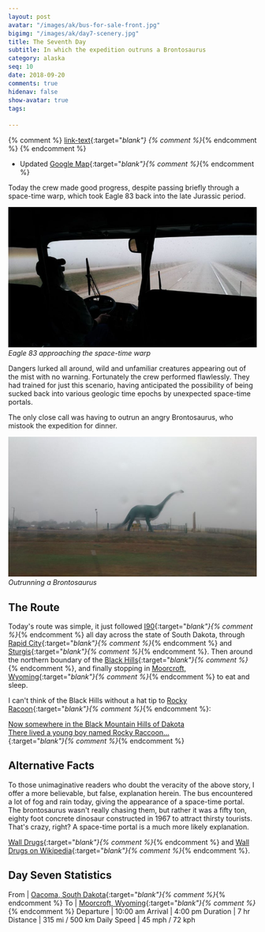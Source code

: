 ```yaml
---
layout: post
avatar: "/images/ak/bus-for-sale-front.jpg"
bigimg: "/images/ak/day7-scenery.jpg"
title: The Seventh Day
subtitle: In which the expedition outruns a Brontosaurus
category: alaska
seq: 10
date: 2018-09-20
comments: true
hidenav: false
show-avatar: true
tags:

---
```


{% comment %}
[link-text](link-url){:target="_blank"}
{% comment %}_{% endcomment %}
{% endcomment %}


* Updated [Google Map](https://drive.google.com/open?id=1QToP1iDFNB0dEk8pjlkAVyIr8ThzeEdh&usp=sharing){:target="_blank"}{% comment %}_{% endcomment %} 

Today the crew made good progress, despite passing briefly through a space-time
warp, which took Eagle 83 back into the late Jurassic period.  

![day7-into-the-mist](/images/ak/day7-into-the-mist.jpg)
*Eagle 83 approaching the space-time warp*

Dangers lurked all around, wild and unfamiliar creatures appearing
out of the mist with no warning.  Fortunately the crew performed flawlessly.
They had trained for just this scenario, having anticipated the possibility
of being sucked back into various geologic time epochs by unexpected
space-time portals.

The only close call was having to outrun an angry Brontosaurus, who mistook the
expedition for dinner.

![day7-dinos](/images/ak/day7-dinos.jpg)
*Outrunning a Brontosaurus*

## The Route

Today's route was simple, it just followed 
[I90](https://en.wikipedia.org/wiki/Interstate_90){:target="_blank"}{% comment %}_{% endcomment %}
all day across the state of South Dakota, through 
[Rapid City](https://en.wikipedia.org/wiki/Rapid_City,_South_Dakota){:target="_blank"}{% comment %}_{% endcomment %}
and 
[Sturgis](https://en.wikipedia.org/wiki/Sturgis,_South_Dakota){:target="_blank"}{% comment %}_{% endcomment %}.
Then around the northern boundary of the
[Black Hills](https://en.wikipedia.org/wiki/Black_Hills){:target="_blank"}{% comment %}_{% endcomment %},
and finally stopping in 
[Moorcroft, Wyoming](https://en.wikipedia.org/wiki/Moorcroft,_Wyoming){:target="_blank"}{% comment %}_{% endcomment %}
to eat and sleep.

I can't think of the Black Hills without a hat tip to 
[Rocky Racoon](https://en.wikipedia.org/wiki/Rocky_Raccoon){:target="_blank"}{% comment %}_{% endcomment %}:

[
Now somewhere in the Black Mountain Hills of Dakota  
There lived a young boy named Rocky Raccoon...  
](https://youtu.be/sDcDCZGcZj8){:target="_blank"}{% comment %}_{% endcomment %}


## Alternative Facts

To those unimaginative readers who doubt the veracity of the above story,
I offer a more believable, but false, explanation herein.  The bus encountered 
a lot of fog and rain today, giving the appearance of a space-time portal.
The brontosaurus wasn't really chasing them, but rather it was a fifty ton, 
eighty foot concrete dinosaur constructed in 1967 to attract thirsty tourists.
That's crazy, right?  A space-time portal is a much more likely explanation.

[Wall Drugs](http://www.walldrug.com/about-us){:target="_blank"}{% comment %}_{% endcomment %}
and 
[Wall Drugs on Wikipedia](https://en.wikipedia.org/wiki/Wall_Drug){:target="_blank"}{% comment %}_{% endcomment %}.


## Day Seven Statistics

From | [Oacoma, South Dakota](https://en.wikipedia.org/wiki/Oacoma,_South_Dakota){:target="_blank"}{% comment %}_{% endcomment %}
To | [Moorcroft, Wyoming](https://en.wikipedia.org/wiki/Moorcroft,_Wyoming){:target="_blank"}{% comment %}_{% endcomment %}
Departure | 10:00 am 
Arrival | 4:00 pm 
Duration | 7 hr
Distance | 315 mi / 500 km
Daily Speed | 45 mph / 72 kph


